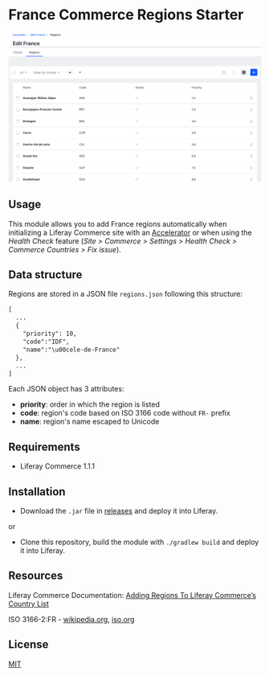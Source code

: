 # France Commerce Regions Starter

![Freelancer](doc/preview.png)

## Usage

This module allows you to add France regions automatically when initializing a Liferay Commerce site with an [Accelerator](https://dev.liferay.com/web/commerce/documentation/-/knowledge_base/1-0/accelerators) or when using the _Health Check_ feature (_Site > Commerce > Settings > Health Check > Commerce Countries > Fix issue_).

## Data structure
Regions are stored in a JSON file `regions.json` following this structure:
```
[
  ...
  {
    "priority": 10,
    "code":"IDF",
    "name":"\u00cele-de-France"
  },
  ...
]
```

Each JSON object has 3 attributes:

- __priority__: order in which the region is listed
- __code__: region's code based on ISO 3166 code without `FR-` prefix
- __name__: region's name escaped to Unicode

## Requirements

- Liferay Commerce 1.1.1

## Installation

- Download the `.jar` file in [releases](https://github.com/lgdd/france-commerce-regions-starter/releases) and deploy it into Liferay.

or

- Clone this repository, build the module with `./gradlew build` and deploy it into Liferay.

## Resources

Liferay Commerce Documentation: [Adding Regions To Liferay Commerce’s Country List](https://dev.liferay.com/web/commerce/developer-guide/-/knowledge_base/1-0/adding-regions-to-commerces-country-list)

ISO 3166-2:FR - [wikipedia.org](https://www.iso.org/obp/ui/fr/#iso:code:3166:FR), [iso.org](https://www.iso.org/obp/ui/fr/#iso:code:3166:FR)

## License

[MIT](LICENSE)
